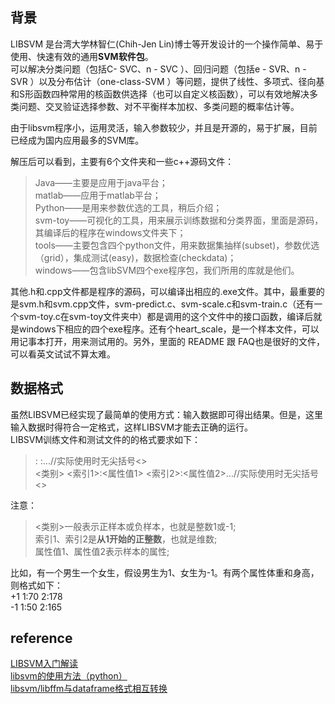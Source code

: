 ## 背景
LIBSVM 是台湾大学林智仁(Chih-Jen Lin)博士等开发设计的一个操作简单、易于使用、快速有效的通用**SVM软件包**。  
可以解决分类问题（包括C- SVC、n - SVC ）、回归问题（包括e - SVR、n - SVR ）以及分布估计（one-class-SVM ）等问题，提供了线性、多项式、径向基和S形函数四种常用的核函数供选择（也可以自定义核函数），可以有效地解决多类问题、交叉验证选择参数、对不平衡样本加权、多类问题的概率估计等。

由于libsvm程序小，运用灵活，输入参数较少，并且是开源的，易于扩展，目前已经成为国内应用最多的SVM库。

解压后可以看到，主要有6个文件夹和一些c++源码文件：  
> Java——主要是应用于java平台；  
matlab——应用于matlab平台；  
Python——是用来参数优选的工具，稍后介绍；  
svm-toy——可视化的工具，用来展示训练数据和分类界面，里面是源码，其编译后的程序在windows文件夹下；  
tools——主要包含四个python文件，用来数据集抽样(subset)，参数优选（grid），集成测试(easy)，数据检查(checkdata)；  
windows——包含libSVM四个exe程序包，我们所用的库就是他们。  

其他.h和.cpp文件都是程序的源码，可以编译出相应的.exe文件。其中，最重要的是svm.h和svm.cpp文件，svm-predict.c、svm-scale.c和svm-train.c（还有一个svm-toy.c在svm-toy文件夹中）都是调用的这个文件中的接口函数，编译后就是windows下相应的四个exe程序。还有个heart_scale，是一个样本文件，可以用记事本打开，用来测试用的。另外，里面的 README 跟 FAQ也是很好的文件，可以看英文试试不算太难。

## 数据格式
虽然LIBSVM已经实现了最简单的使用方式：输入数据即可得出结果。但是，这里输入数据时得符合一定格式，这样LIBSVM才能去正确的运行。  
LIBSVM训练文件和测试文件的的格式要求如下：  
> <label> <index1>:<value1> <index2>:<value2>...//实际使用时无尖括号<>  
<类别> <索引1>:<属性值1> <索引2>:<属性值2>...//实际使用时无尖括号<>  

注意：  
> <类别>一般表示正样本或负样本，也就是整数1或-1;  
索引1、索引2是**从1开始的正整数**，也就是维数;  
属性值1、属性值2表示样本的属性;

比如，有一个男生一个女生，假设男生为1、女生为-1。有两个属性体重和身高，则格式如下：  
+1 1:70 2:178  
-1 1:50 2:165

## reference
[LIBSVM入门解读](https://blog.csdn.net/taohuaxinmu123/article/details/20370525)  
[libsvm的使用方法（python）](https://www.jianshu.com/p/e9cd040de6ce)  
[libsvm/libffm与dataframe格式相互转换](https://blog.csdn.net/olizxq/article/details/89680357)
